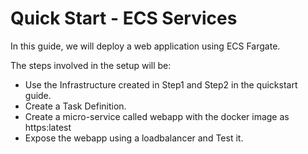 # Quick Start - ECS Services

In this guide, we will deploy a web application using ECS Fargate.

The steps involved in the setup will be:

* Use the Infrastructure created in  Step1 and Step2 in the quickstart guide.
* Create a Task Definition.
* Create a micro-service called webapp with the docker image as https:latest
* Expose the webapp using a loadbalancer and Test it.
